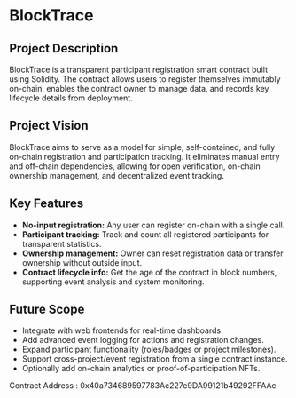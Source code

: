 # BlockTrace

## Project Description

BlockTrace is a transparent participant registration smart contract built using Solidity. The contract allows users to register themselves immutably on-chain, enables the contract owner to manage data, and records key lifecycle details from deployment.

## Project Vision

BlockTrace aims to serve as a model for simple, self-contained, and fully on-chain registration and participation tracking. It eliminates manual entry and off-chain dependencies, allowing for open verification, on-chain ownership management, and decentralized event tracking.

## Key Features

- **No-input registration:** Any user can register on-chain with a single call.
- **Participant tracking:** Track and count all registered participants for transparent statistics.
- **Ownership management:** Owner can reset registration data or transfer ownership without outside input.
- **Contract lifecycle info:** Get the age of the contract in block numbers, supporting event analysis and system monitoring.

## Future Scope

- Integrate with web frontends for real-time dashboards.
- Add advanced event logging for actions and registration changes.
- Expand participant functionality (roles/badges or project milestones).
- Support cross-project/event registration from a single contract instance.
- Optionally add on-chain analytics or proof-of-participation NFTs.

Contract Address : 0x40a734689597783Ac227e9DA99121b49292FFAAc
